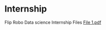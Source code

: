 # Internship
Flip Robo Data science Internship Files
[File 1.pdf](https://github.com/mahima3118/Internship/files/12003985/File.1.pdf)
